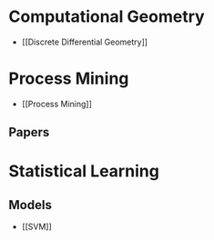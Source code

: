 # Computational Geometry
- [[Discrete Differential Geometry]]


# Process Mining
- [[Process Mining]]
## Papers



# Statistical Learning

## Models
- [[SVM]]
